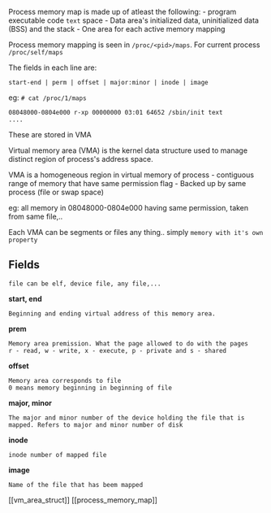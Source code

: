 Process memory map is made up of atleast the following:
	- program executable code `text` space
	- Data area's initialized data, uninitialized data (BSS) and the stack
	- One area for each active memory mapping

Process memory mapping is seen in `/proc/<pid>/maps`. For current process `/proc/self/maps`

The fields in each line are:

	start-end | perm | offset | major:minor | inode | image

eg: `# cat /proc/1/maps`
```
08048000-0804e000 r-xp 00000000 03:01 64652 /sbin/init text
....
```

These are stored in VMA

Virtual memory area (VMA) is the kernel data structure used to manage distinct region of process's address space.

VMA is a homogeneous region in virtual memory of process
	- contiguous range of memory that have same permission flag
	- Backed up by same process (file or swap space)

eg:
 all memory in 08048000-0804e000 having same permission, taken from same file,.. 

Each  VMA can be segments or files any thing.. 
simply `memory with it's own property` 

## Fields

	file can be elf, device file, any file,...

**start, end**

	Beginning and ending virtual address of this memory area.

**prem**

	Memory area premission. What the page allowed to do with the pages
	r - read, w - write, x - execute, p - private and s - shared

**offset**

	Memory area corresponds to file
	0 means memory beginning in beginning of file

**major, minor**

	The major and minor number of the device holding the file that is mapped. Refers to major and minor number of disk

**inode**

	inode number of mapped file

**image**

	Name of the file that has beem mapped

[[vm_area_struct]]
[[process_memory_map]]